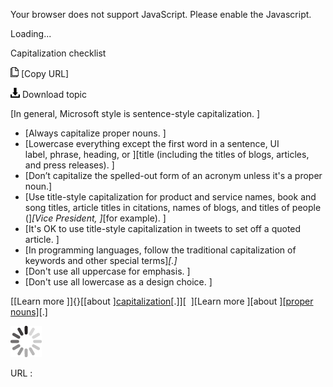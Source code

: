 Your browser does not support JavaScript. Please enable the Javascript.

Loading...

Capitalization checklist

![Copy URL](capitalization-checklist_files/Copy.png) [Copy URL]

![Download](capitalization-checklist_files/Download.png)
Download topic

[In general, Microsoft style is sentence-style capitalization. ]

-   [Always capitalize proper nouns. ]
-   [Lowercase everything except the first word in a sentence, UI label, phrase, heading, or ][title (including the titles of blogs, articles, and press releases). ]
-   [Don’t capitalize the spelled-out form of an acronym unless it's a proper noun.]
-   [Use title-style capitalization for product and service names, book and song titles, article titles in citations, names of blogs, and titles of people (]*[Vice President, ]*[for example). ]
-   [It's OK to use title-style capitalization in tweets to set off a quoted article. ]
-   [In programming languages, follow the traditional capitalization of keywords and other special terms]*[.]*
-   [Don't use all uppercase for emphasis. ]
-   [Don't use all lowercase as a design choice. ]

[[Learn more ]]{}[[about ][capitalization](https://worldready.cloudapp.net/Styleguide/Read?id=2700&topicid=33685)[.]][ 
][Learn more ][about ][[proper nouns]](https://worldready.cloudapp.net/Styleguide/Read?id=2700&topicid=25525)[.]

![In progress](capitalization-checklist_files/activity-large.gif)

URL :


